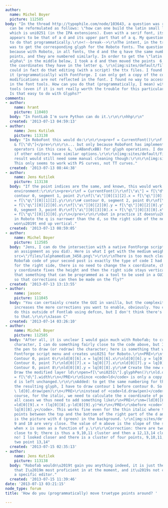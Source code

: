 ```yaml
---
author:
  name: Michel Boyer
  picture: 112585
body: "In the thread http://typophile.com/node/103643, a question was raised that
  can be reformulated as follows: \"how can one build the latin small letter alpha?\",
  which is uni0251 (in the IPA extensions). Even with a serif font, its lower part
  appears to be that of a d and its upper part that of a q. My question here is how
  to do that programmatically.\r\n<!--break-->\r\nThe intent, in the tread above,
  was to get the corresponding glyph for the Roboto fonts. The question is interesting
  because with Roboto, in all fonts, the d and the q have the same number of truetype
  points, and they are numbered similarly. In order to get the \"latin small letter
  alpha\" in the middle below, I took a d and then moved the points  6, 7 and 8 at
  the coordinates they have in the letter q. \r\n[img:sites/default/files/old-images/daq-Black3_4307.png]\r\nI
  could in fact do that editing (with a script) the ttx files. I found no way to do
  it (programmatically) with FontForge. I can only get a copy of the contours, the
  modifications are not reflected in the font. I found no way to access those points
  in the font tools. How can you do that (programmatically, I mean) with your professional
  tools (even if it is not really worth the trouble for this particular example).
  Is that easy to do with Glyphs?"
comments:
- author:
    name: hrant
    picture: 110403
  body: "In FontLab I'm sure Python can do it.\r\n\r\nhhp\r\n"
  created: '2013-07-13 04:59:13'
- author:
    name: Jens Kutilek
    picture: 113138
  body: "In RoboFont this would do:\r\n\r\n<pre>f = CurrentFont()\r\nf[\"a\"] = f[\"q\"]
    & f[\"d\"]</pre>\r\n\r\n... but only because RoboFont has implemented the Boolean
    operators (in this case &, \xABand\xBB) for glyph operations. I don\u2019t know
    if other editors have similar options.\r\n\r\n[img:sites/default/files/old-images/glyphmath_4041.png]\r\n\r\nThe
    result would still need some manual cleaning though:\r\n\r\n[img:sites/default/files/old-images/glyphmath-a_3734.png]\r\n\r\nEdit:
    This only seems to work with PS curves, not TT curves."
  created: '2013-07-13 08:44:38'
- author:
    name: Jens Kutilek
    picture: 113138
  body: "If the point indices are the same, and known, this would work in any Robofab
    environment:\r\n\r\n<pre>\r\nf = CurrentFont()\r\nf[\"a\"] = f[\"d\"].copy()\r\n\r\n#
    contour 0, segment 1, point 2\r\nf[\"a\"][0][1][2].x = f[\"q\"][0][1][2].x\r\nf[\"a\"][0][1][2].y
    = f[\"q\"][0][1][2].y\r\n\r\n# contour 0, segment 2, point 0\r\nf[\"a\"][0][2][0].x
    = f[\"q\"][0][2][0].x\r\nf[\"a\"][0][2][0].y = f[\"q\"][0][2][0].y\r\n\r\n# contour
    0, segment 3, point 0\r\nf[\"a\"][0][3][0].x = f[\"q\"][0][3][0].x\r\nf[\"a\"][0][3][0].y
    = f[\"q\"][0][3][0].y\r\n</pre>\r\n\r\nbut in practice it doesn\u2019t because
    in Roboto the q is narrower than the d, so the right side of the new \xABa\xBB
    won\u2019t end up vertical."
  created: '2013-07-13 08:59:05'
- author:
    name: Michel Boyer
    picture: 112585
  body: "Jens, I can do the intersection with a native FontForge script (but not with
    an assignment as you did). Here is what I get with the medium weight:\r\n\r\n<img
    src=\"/files/lalphamedium_3458.png\">\r\n\r\nThere is too much cleaning to do.\r\n\r\nThe
    Robofab code of your second post is exactly the type of code I had in mind. As
    for the right side, there is no need to change the x coordinate, changing the
    y coordinate fixes the height and then the right side stays vertical.\r\n\r\nIs
    that something that can be programmed as a tool to be used in a GUI environment,
    so that corrections can then be made on the fly?"
  created: '2013-07-13 13:13:55'
- author:
    name: jasonc
    picture: 111045
  body: "You can certainly create the GUI in vanilla, but the complexity of the script
    increases the more corrections you want to enable, obviously. You could actually
    do this outside of Fontlab using defcon, but I don't think there's an advantage
    to that.\r\n\r\nJason C"
  created: '2013-07-14 03:26:10'
- author:
    name: Michel Boyer
    picture: 112585
  body: "After all, it is unclear I would gain much with Robofab; to create a new
    character, I can do something fairly close to the code above, but I need to use
    the pen to draw (or redraw) the character; here is something that works from the
    Fontforge script menu and creates uni0251 for Roboto.\r\n<PRE>\r\nf=fontforge.activeFont()\r\nld=f[\"d\"].foreground\r\nlq=f[\"q\"].foreground\r\n#
    Contour 0, point 6\r\nld[0][6].x = lq[0][6].x\r\nld[0][6].y = lq[0][6].y\r\n#
    Contour 0, point 7\r\nld[0][7].x = lq[0][7].x\r\nld[0][7].y = lq[0][7].y\r\n#
    Contour 0, point 8\r\nld[0][8].y = lq[0][8].y\r\n# Create the new character\r\nf.createChar(0x0251,\"uni0251\")\r\n#
    Draw the modified layer ld\r\npen=f[\"uni0251\"].glyphPen()\r\nld.draw(pen)\r\npen=None\r\nf[\"uni0251\"].width
    = f[\"d\"].width\r\n</PRE>\r\nSince <code>ld</code> is only a copy, the character
    d is left unchanged.\r\n\r\nAdded: to get the same numbering for the points in
    the resulting glyph, I have to draw contour 1 before contour 0. So it is\r\n<PRE>\r\nld[1].draw(pen);
    \ ld[0].draw(pen)\r\n</PRE>\r\ninstead of <code>ld.draw(pen)</code>. (weird!)\r\n\r\nOf
    course, for the italic, we need to calculate the x coordinate of point 8. To cover
    all cases we thus need to add something like\r\n<PRE>\r\nm=(ld[0][8].x -ld[0][9].x)*1.0/(ld[0][8].y-ld[0][9].y)\r\nld[0][8].x
    =ld[0][9].x + (lq[0][8].y-ld[0][9].y)*m\r\n</PRE>\r\nbefore <code>ld[0][8].y =
    lq[0][8].y</code>. This works fine even for the thin italic where there are four
    points between the top and the bottom of the right part of the d and q.\r\n\r\nHere
    is the picture with d (green) in the background. \r\n[img:sites/default/files/old-images/segment-9-10_5148.png]\r\nPoints
    9 and 10 are very close. The value of m above is the slope of the segment 8-9
    when x is seen as a function of y.\r\n\r\nCorrection: there are two other points
    close to 9; there is thus a 9,10,11 cluster and then a 12,13,14 cluster. Hmm,
    no! I looked closer and there is a cluster of four points, 9,10,11,12 and then
    two point 13,14"
  created: '2013-07-15 02:35:13'
- author:
    name: Jens Kutilek
    picture: 113138
  body: "Robofab wouldn\u2019t gain you anything indeed, it is just the environment
    that I\u2019m most proficient in at the moment, and it\u2019s not confined to
    a specific editor."
  created: '2013-07-15 11:39:46'
date: '2013-07-13 03:21:15'
node_type: forum
title: 'How do you (programmatically) move truetype points around? '

---
```

